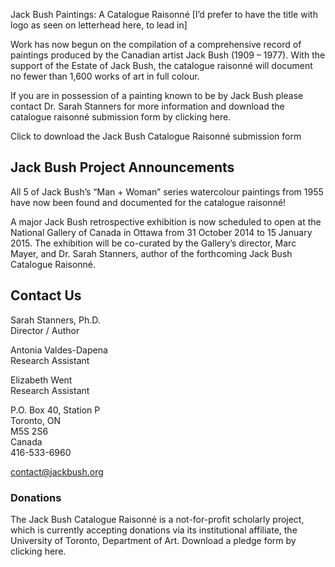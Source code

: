 Jack Bush Paintings: A Catalogue Raisonné [I’d prefer to have the title with logo as seen on letterhead here, to lead in]

Work has now begun on the compilation of a comprehensive record of paintings
produced by the Canadian artist Jack Bush (1909 – 1977).  With the support of
the Estate of Jack Bush, the catalogue raisonné will document no fewer than
1,600 works of art in full colour.

If you are in possession of a painting known to be by Jack Bush please contact
Dr. Sarah Stanners for more information and download the catalogue raisonné
submission form by clicking here.

Click to download the Jack Bush Catalogue Raisonné submission form


Jack Bush Project Announcements
-------------------------------

All 5 of Jack Bush’s “Man + Woman” series watercolour paintings from 1955 have
now been found and documented for the catalogue raisonné!

A major Jack Bush retrospective exhibition is now scheduled to open at the
National Gallery of Canada in Ottawa from 31 October 2014 to 15 January 2015.
The exhibition will be co-curated by the Gallery’s director, Marc Mayer, and Dr.
Sarah Stanners, author of the forthcoming Jack Bush Catalogue Raisonné.


Contact Us
----------

Sarah Stanners, Ph.D.  
Director / Author

Antonia Valdes-Dapena  
Research Assistant

Elizabeth Went  
Research Assistant

P.O. Box 40, Station P  
Toronto, ON  
M5S 2S6  
Canada  
416-533-6960  

contact@jackbush.org


### Donations

The Jack Bush Catalogue Raisonné is a not-for-profit scholarly project, which is
currently accepting donations via its institutional affiliate, the University of
Toronto, Department of Art.  Download a pledge form by clicking here.
